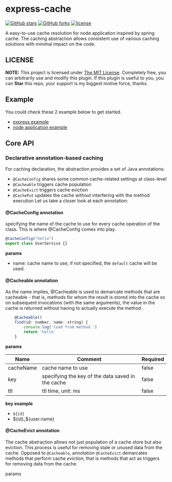 # express-cache

[![GitHub stars](https://img.shields.io/github/stars/jinfang134/express-cache.svg?style=social&label=Stars&style=for-the-badge)](https://github.com/jinfang134/express-cache/stargazers)
[![GitHub forks](https://img.shields.io/github/forks/jinfang134/express-cache.svg?style=social&label=Fork&style=for-the-badge)](https://github.com/jinfang134/express-cache/network)
[![license](https://img.shields.io/github/license/mashape/apistatus.svg)](https://github.com/jinfang134/express-cache/blob/master/LICENSE)

A easy-to-use cache resolution for node application inspired by spring cache. The caching abstraction allows consistent use of various caching solutions with minimal impact on the code.

## LICENSE

**NOTE:** This project is licensed under [The MIT License](https://github.com/jinfang134/express-cache/blob/master/LICENSE). Completely free, you can arbitrarily use and modify this plugin. If this plugin is useful to you, you can **Star** this repo, your support is my biggest motive force, thanks.

## Example

You could check these 2 example below to get started.

- [express example](example/express-example.ts)
- [node application example](example/express-example.ts)

## Core API

### Declarative annotation-based caching

For caching declaration, the abstraction provides a set of Java annotations:

- `@CacheConfig` shares some common cache-related settings at class-level
- `@Cacheable` triggers cache population
- `@CacheEvict` triggers cache eviction
- `@CachePut` updates the cache without interfering with the method execution
  Let us take a closer look at each annotation:

#### @CacheConfig annotation

specifying the name of the cache to use for every cache operation of the class. This is where @CacheConfig comes into play.

```javascript
@CacheConfig("hello")
export class UserService {}
```

**params**

- name: cache name to use, if not specified, the `default` cache will be used.

#### @Cacheable annotation

As the name implies, @Cacheable is used to demarcate methods that are cacheable - that is, methods for whom the result is stored into the cache so on subsequent invocations (with the same arguments), the value in the cache is returned without having to actually execute the method.

```javascript
    @Cacheable()
    find(id: number, name: string) {
        console.log('load from method.')
        return 'hello'
    }

```
**params**

| Name      | Comment                                           | Required |
| --------- | ------------------------------------------------- | -------- |
| cacheName | cache name to use                                 | false    |
| key       | specifying the key of the data saved in the cache | false    |
| ttl       | ttl time, unit: ms                                | false    |

**key example**

- `${id}`
- ${id}_${user.name}

#### @CacheEvict annotation

The cache abstraction allows not just population of a cache store but also eviction. This process is useful for removing stale or unused data from the cache. Opposed to `@Cacheable`, annotation `@CacheEvict` demarcates methods that perform cache *eviction*, that is methods that act as triggers for removing data from the cache.

params



